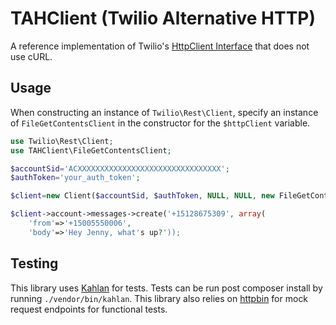 # TAHClient (Twilio Alternative HTTP)

A reference implementation of Twilio's [HttpClient Interface](https://github.com/twilio/twilio-php/blob/master/Twilio/Http/Client.php) that does not use cURL.

## Usage
When constructing an instance of `Twilio\Rest\Client`, specify an instance of `FileGetContentsClient` in the constructor for the `$httpClient` variable.

```php
use Twilio\Rest\Client;
use TAHClient\FileGetContentsClient;

$accountSid='ACXXXXXXXXXXXXXXXXXXXXXXXXXXXXXXXX';
$authToken='your_auth_token';

$client=new Client($accountSid, $authToken, NULL, NULL, new FileGetContentsClient());

$client->account->messages->create('+15128675309', array(
    'from'=>'+15005550006',
    'body'=>'Hey Jenny, what's up?'));
```

## Testing
This library uses [Kahlan](kahlan.github.io/docs/) for tests. Tests can be run post composer install by running `./vendor/bin/kahlan`. This library also relies on [httpbin](https://httpbin.org) for mock request endpoints for functional tests.